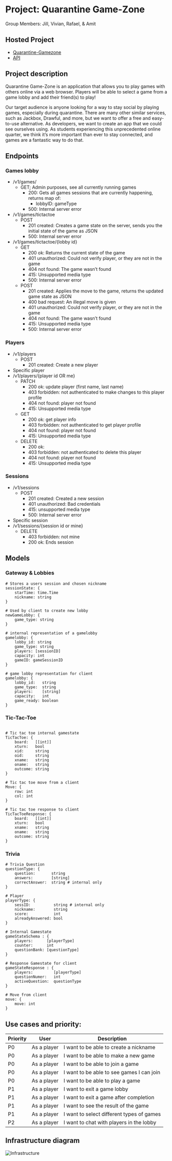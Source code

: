 # Project: Quarantine Game-Zone

Group Members: Jill, Vivian, Rafael, & Amit

## Hosted Project
- [Quarantine-Gamezone](https://rafibayer.me)
- [API](https://api.rafibayer.me)

## Project description
Quarantine Game-Zone is an application that allows you to play games with others online via a web browser. Players will be able to select a game from a game lobby and add their friend(s) to play!

Our target audience is anyone looking for a way to stay social by playing games, especially during quarantine. There are many other similar services, such as Jackbox, Drawful, and more, but we want to offer a free and easy-to-use alternative. As developers, we want to create an app that we could see ourselves using. As students experiencing this unprecedented online quarter, we think it’s more important than ever to stay connected, and games are a fantastic way to do that.

## Endpoints
### Games lobby
- /v1/games/
    - GET; Admin purposes, see all currently running games
        - 200: Gets all games sessions that are currently happening, returns map of:
            - lobbyID: gameType
        - 500: Internal server error
- /v1/games/tictactoe 
    - POST
        - 201 created: Creates a game state on the server, sends you the initial state of the game as JSON
        - 500: Internal server error
- /v1/games/tictactoe/{lobby id}
    - GET
        - 200 ok: Returns the current state of the game
        - 401 unauthorized: Could not verify player, or they are not in the game
        - 404 not found: The game wasn’t found
        - 415: Unsupported media type
        - 500: Internal server error
    - POST
        - 201 created: Applies the move to the game, returns the updated game state as JSON
        - 400 bad request: An illegal move is given
        - 401 unauthorized: Could not verify player, or they are not in the game 
        - 404 not found: The game wasn’t found
        - 415: Unsupported media type
        - 500: Internal server error
### Players
- /v1/players
    - POST
        - 201 created: Create a new player
- Specific player
- /v1/players/{player id OR me}
    - PATCH
        - 200 ok:  update player (first name, last name)
        - 403 forbidden: not authenticated to make changes to this player profile
        - 404 not found: player not found
        - 415: Unsupported media type
    - GET
        - 200 ok: get player info
        - 403 forbidden: not authenticated to get player profile
        - 404 not found: player not found
        - 415: Unsupported media type
    - DELETE
        - 200 ok:
        - 403 forbidden: not authenticated to delete this player
        - 404 not found: player not found
        - 415: Unsupported media type
### Sessions
- /v1/sessions
    - POST
        - 201 created: Created a new session
        - 401 unauthorized: Bad credentials
        - 415: unsupported media type
        - 500: Internal server error
- Specific session
- /v1/sessions/{session id or mine}
    - DELETE
        - 403 forbidden: not mine
        - 200 ok: Ends session

## Models
### Gateway & Lobbies
```
# Stores a users session and chosen nickname
sessionState: {  
	starTime: time.Time
    nickname: string
} 

# Used by client to create new lobby
newGameLobby: {
    game_type: string
}

# internal representation of a gamelobby
gamelobby: {
    lobby_id: string
    game_type: string
    players: [sessionID]
    capacity: int
    gameID: gameSessionID
}

# game lobby representation for client
gamelobby: {
    lobby_id:   string
    game_type:  string
    players:    [string]
    capacity:   int
    game_ready: boolean
}
```
### Tic-Tac-Toe
```

# Tic tac toe internal gamestate
TicTacToe: {
	board:   [[int]] 
	xturn:   bool     
	xid:     string   
	oid:     string   
	xname:   string   
	oname:   string   
	outcome: string   
}

# Tic tac toe move from a client
Move: {
    row: int
    col: int
}

# Tic tac toe response to client
TicTacToeResponse: {
	board:   [[int]] 
	xturn:   bool     
	xname:   string   
	oname:   string   
	outcome: string   
}
```
### Trivia
```
# Trivia Question
questionType: {
    question:       string
    answers:        [string]
    correctAnswer:  string # internal only
}

# Player
playerType: {
    sessID:          string # internal only
    nickname:        string
    score:           int
    alreadyAnswered: bool
}

# Internal Gamestate
gameStateSchema : {
    players:      [playerType]
    counter:      int
    questionBank: [questionType]
}

# Response Gamestate for client
gameStateResponse : {
    players:         [playerType]
    questionNumer:   int
    activeQuestion:  questionType
}

# Move from client
move: {
    move: int
}
```

## Use cases and priority:  

| Priority | User        | Description                               |
|----------|-------------|-------------------------------------------|
| P0       | As a player | I want to be able to create a nickname    |
| P0       | As a player | I want to be able to make a new game      |
| P0       | As a player | I want to be able to join a game          |
| P0       | As a player | I want to be able to see games I can join |
| P0       | As a player | I want to be able to play a game          |
| P1       | As a player | I want to exit a game lobby               |
| P1       | As a player | I want to exit a game after completion    |
| P1       | As a player | I want to see the result of the game      |
| P1       | As a player | I want to select different types of games |
| P2       | As a player | I want to chat with players in the lobby  |


## Infrastructure diagram


![Infrastructure](https://github.com/rafibayer/Quarantine-GameZone-441/blob/master/Infrastructure%20Diagram%20-%20Final.png)





